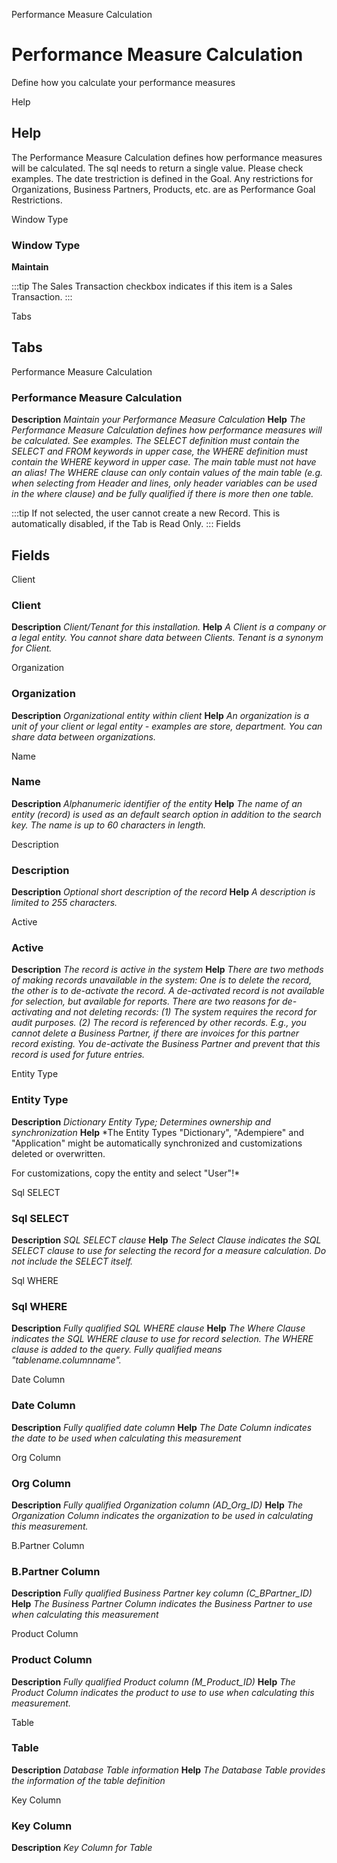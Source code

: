 
Performance Measure Calculation
# Performance Measure Calculation


Define how you calculate your performance measures

Help
## Help

The Performance Measure Calculation defines how performance measures will be calculated. 
The sql needs to return a single value.  Please check examples.
The date trestriction is defined in the Goal. 
Any restrictions for Organizations, Business Partners, Products, etc. are  as Performance Goal Restrictions.

Window Type
### Window Type

**Maintain**

:::tip
The Sales Transaction checkbox indicates if this item is a Sales Transaction.
:::

Tabs
## Tabs


Performance Measure Calculation
### Performance Measure Calculation

**Description**
 *Maintain your Performance Measure Calculation*
**Help**
 *The Performance Measure Calculation defines how performance measures will be calculated. See examples.
The SELECT definition must contain the SELECT and FROM keywords in upper case, the WHERE definition must contain the WHERE keyword in upper case.  The main table must not have an alias!  The WHERE clause can only contain values of the main table (e.g. when selecting from Header and lines, only header variables can be used in the where clause) and be fully qualified if there is more then one table.*

:::tip
If not selected, the user cannot create a new Record.  This is automatically disabled, if the Tab is Read Only.
:::
Fields
## Fields


Client
### Client

**Description**
 *Client/Tenant for this installation.*
**Help**
 *A Client is a company or a legal entity. You cannot share data between Clients. Tenant is a synonym for Client.*

Organization
### Organization

**Description**
 *Organizational entity within client*
**Help**
 *An organization is a unit of your client or legal entity - examples are store, department. You can share data between organizations.*

Name
### Name

**Description**
 *Alphanumeric identifier of the entity*
**Help**
 *The name of an entity (record) is used as an default search option in addition to the search key. The name is up to 60 characters in length.*

Description
### Description

**Description**
 *Optional short description of the record*
**Help**
 *A description is limited to 255 characters.*

Active
### Active

**Description**
 *The record is active in the system*
**Help**
 *There are two methods of making records unavailable in the system: One is to delete the record, the other is to de-activate the record. A de-activated record is not available for selection, but available for reports.
There are two reasons for de-activating and not deleting records:
(1) The system requires the record for audit purposes.
(2) The record is referenced by other records. E.g., you cannot delete a Business Partner, if there are invoices for this partner record existing. You de-activate the Business Partner and prevent that this record is used for future entries.*

Entity Type
### Entity Type

**Description**
 *Dictionary Entity Type; Determines ownership and synchronization*
**Help**
 *The Entity Types "Dictionary", "Adempiere" and "Application" might be automatically synchronized and customizations deleted or overwritten.  

For customizations, copy the entity and select "User"!*

Sql SELECT
### Sql SELECT

**Description**
 *SQL SELECT clause*
**Help**
 *The Select Clause indicates the SQL SELECT clause to use for selecting the record for a measure calculation. Do not include the SELECT itself.*

Sql WHERE
### Sql WHERE

**Description**
 *Fully qualified SQL WHERE clause*
**Help**
 *The Where Clause indicates the SQL WHERE clause to use for record selection. The WHERE clause is added to the query. Fully qualified means "tablename.columnname".*

Date Column
### Date Column

**Description**
 *Fully qualified date column*
**Help**
 *The Date Column indicates the date to be used when calculating this measurement*

Org Column
### Org Column

**Description**
 *Fully qualified Organization column (AD_Org_ID)*
**Help**
 *The Organization Column indicates the organization to be used in calculating this measurement.*

B.Partner Column
### B.Partner Column

**Description**
 *Fully qualified Business Partner key column (C_BPartner_ID)*
**Help**
 *The Business Partner Column indicates the Business Partner to use when calculating this measurement*

Product Column
### Product Column

**Description**
 *Fully qualified Product column (M_Product_ID)*
**Help**
 *The Product Column indicates the product to use to use when calculating this measurement.*

Table
### Table

**Description**
 *Database Table information*
**Help**
 *The Database Table provides the information of the table definition*

Key Column
### Key Column

**Description**
 *Key Column for Table*
